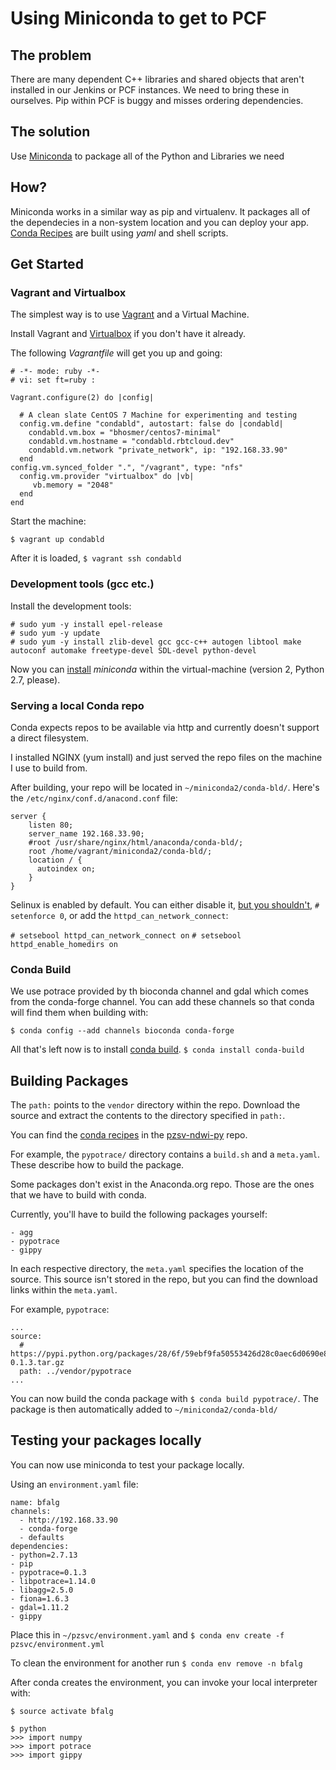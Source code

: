 # Using Miniconda to get to PCF

## The problem

There are many dependent C++ libraries and shared objects that aren't installed
in our Jenkins or PCF instances. We need to bring these in ourselves. Pip within PCF
is buggy and misses ordering dependencies.

## The solution

Use [Miniconda](https://conda.io/miniconda.html) to package all of the Python and Libraries we need

## How?

Miniconda works in a similar way as pip and virtualenv. It packages all of the dependecies in a
non-system location and you can deploy your app. [Conda Recipes](https://github.com/conda/conda-recipes) are built using _yaml_ and shell scripts.

## Get Started

### Vagrant and Virtualbox

The simplest way is to use [Vagrant](https://www.vagrantup.com/) and a Virtual Machine.

Install Vagrant and [Virtualbox](https://www.virtualbox.org/) if you don't have it already.

The following _Vagrantfile_ will get you up and going:

```
# -*- mode: ruby -*-
# vi: set ft=ruby :

Vagrant.configure(2) do |config|

  # A clean slate CentOS 7 Machine for experimenting and testing
  config.vm.define "condabld", autostart: false do |condabld|
    condabld.vm.box = "bhosmer/centos7-minimal"
    condabld.vm.hostname = "condabld.rbtcloud.dev"
    condabld.vm.network "private_network", ip: "192.168.33.90"
  end
config.vm.synced_folder ".", "/vagrant", type: "nfs"
  config.vm.provider "virtualbox" do |vb|
     vb.memory = "2048"
  end
end
```

Start the machine:

`$ vagrant up condabld`

After it is loaded, `$ vagrant ssh condabld`

### Development tools (gcc etc.)

Install the development tools:
```
# sudo yum -y install epel-release
# sudo yum -y update
# sudo yum -y install zlib-devel gcc gcc-c++ autogen libtool make autoconf automake freetype-devel SDL-devel python-devel
```
Now you can [install](https://conda.io/docs/install/quick.html) _miniconda_ within the virtual-machine (version 2, Python 2.7, please).

### Serving a local Conda repo

Conda expects repos to be available via http and currently doesn't support a direct filesystem.

I installed NGINX (yum install) and just served the repo files on the machine I use to build from.

After building, your repo will be located in `~/miniconda2/conda-bld/`. Here's the `/etc/nginx/conf.d/anacond.conf` file:


```
server {
    listen 80;
    server_name 192.168.33.90;
    #root /usr/share/nginx/html/anaconda/conda-bld/;
    root /home/vagrant/miniconda2/conda-bld/;
    location / {
      autoindex on;
    }
}
```

Selinux is enabled by default. You can either disable it, [but you shouldn't](https://stopdisablingselinux.com/), `# setenforce 0`, or add the `httpd_can_network_connect`:

`# setsebool httpd_can_network_connect on`
`# setsebool httpd_enable_homedirs on`

### Conda Build

We use potrace provided by th bioconda channel and gdal which comes from the conda-forge channel. You can add these channels so that conda will find them when building with: 

`$ conda config --add channels bioconda conda-forge`

All that's left now is to install [conda build](https://github.com/conda/conda-build). `$ conda install conda-build`


## Building Packages

The `path:` points to the `vendor` directory within the repo. Download the source
and extract the contents to the directory specified in `path:`.

You can find the [conda recipes](https://github.com/venicegeo/pzsvc-ndwi-py/tree/pipeline-refactor/conda-recipes) in the [pzsv-ndwi-py](https://github.com/venicegeo/pzsvc-ndwi-py) repo.

For example, the `pypotrace/` directory contains a `build.sh` and a `meta.yaml`. These describe how to build the package.

Some packages don't exist in the Anaconda.org repo. Those are the ones that we
have to build with conda.

Currently, you'll have to build the following packages yourself:

    - agg
    - pypotrace
    - gippy

In each respective directory, the `meta.yaml` specifies the location of the 
source. This source isn't stored in the repo, but you can find the download links
within the `meta.yaml`.

For example, `pypotrace`:

```
...
source:
  # https://pypi.python.org/packages/28/6f/59ebf9fa50553426d28c0aec6d0690e84cca3841edd10276afaaedb8d02b/pypotrace-0.1.3.tar.gz 
  path: ../vendor/pypotrace
...
```

You can now build the conda package with `$ conda build pypotrace/`. The package is then automatically added to `~/miniconda2/conda-bld/`

## Testing your packages locally

You can now use miniconda to test your package locally.

Using an `environment.yaml` file:

```
name: bfalg
channels:
  - http://192.168.33.90
  - conda-forge
  - defaults
dependencies:
- python=2.7.13
- pip
- pypotrace=0.1.3
- libpotrace=1.14.0
- libagg=2.5.0
- fiona=1.6.3
- gdal=1.11.2
- gippy
```

Place this in `~/pzsvc/environment.yaml` and `$ conda env create -f pzsvc/environment.yml`

To clean the environment for another run `$ conda env remove -n bfalg`

After conda creates the environment, you can invoke your local interpreter with:

`$ source activate bfalg`

```
$ python
>>> import numpy
>>> import potrace
>>> import gippy
```

